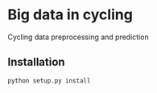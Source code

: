 # Big data in cycling
Cycling data preprocessing and prediction

## Installation
```bash
python setup.py install
```
